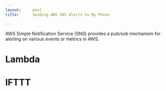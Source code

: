 ```yaml
---
layout:     post
title:      Sending AWS SNS Alerts to My Phone

---
```


AWS Simple Notification Service (SNS) provides a pub/sub mechanism for alerting on various events or metrics in AWS.

# Lambda


# IFTTT
